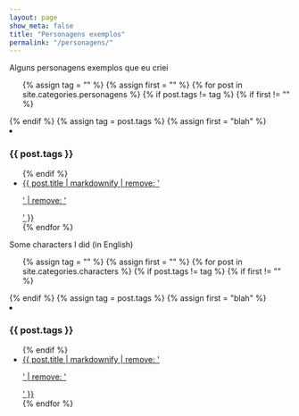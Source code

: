 ```yaml
---
layout: page
show_meta: false
title: "Personagens exemplos"
permalink: "/personagens/"
---
```


    
Alguns personagens exemplos que eu criei

<ul> 
  {% assign tag = "" %}
  {% assign first = "" %}
  {% for post in site.categories.personagens %}
  {% if post.tags != tag %}
  {% if first != "" %}
  </ul>
  {% endif %}
  {% assign tag = post.tags %}    
  {% assign first = "blah" %}
   <li><h3> {{ post.tags }} </h3></li>
  <ul>
  {% endif %}
   <li><a href="{{ post.url }}">{{ post.title | markdownify | remove: '<p>' | remove: '</p>' }} </a> </li>
    {% endfor %}
  </ul>
</ul>

Some characters I did (in English)

<ul> 
  {% assign tag = "" %}
  {% assign first = "" %}
  {% for post in site.categories.characters %}
  {% if post.tags != tag %}
  {% if first != "" %}
  </ul>
  {% endif %}
  {% assign tag = post.tags %}    
  {% assign first = "blah" %}
   <li><h3> {{ post.tags }} </h3></li>
  <ul>
  {% endif %}
   <li><a href="{{ post.url }}">{{ post.title | markdownify | remove: '<p>' | remove: '</p>' }} </a> </li>
    {% endfor %}
  </ul>
</ul>
